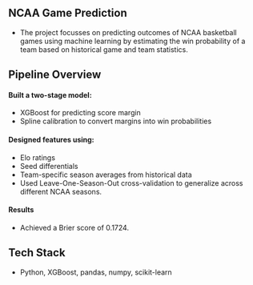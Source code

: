 
## NCAA Game Prediction

- The project focusses on predicting outcomes of NCAA basketball games using machine learning by estimating the win probability of a team based on historical game and team statistics.




## Pipeline Overview
#### Built a two-stage model:
- XGBoost for predicting score margin
- Spline calibration to convert margins into win probabilities

#### Designed features using:
- Elo ratings
- Seed differentials
- Team-specific season averages from historical data
- Used Leave-One-Season-Out cross-validation to generalize across different NCAA seasons.
#### Results
- Achieved a Brier score of 0.1724.

## Tech Stack
- Python, XGBoost, pandas, numpy, scikit-learn